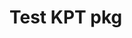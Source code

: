 # Test KPT pkg

<!-- BEGINNING OF PRE-COMMIT-KPT DOCS HOOK -->
<!-- END OF PRE-COMMIT-KPT DOCS HOOK -->